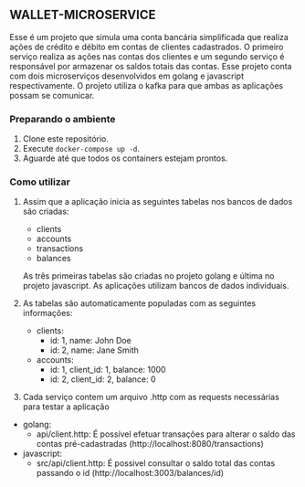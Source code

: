 ## WALLET-MICROSERVICE

Esse é um projeto que simula uma conta bancária simplificada que realiza ações de crédito e débito em contas de clientes cadastrados. O primeiro serviço realiza as ações nas contas dos clientes e um segundo serviço é responsável por armazenar os saldos totais das contas.
Esse projeto conta com dois microserviços desenvolvidos em golang e javascript respectivamente. O projeto utiliza o kafka para que ambas as aplicações possam se comunicar.

### Preparando o ambiente

1. Clone este repositório.
2. Execute `docker-compose up -d`.
3. Aguarde até que todos os containers estejam prontos.

### Como utilizar

1. Assim que a aplicação inicia as seguintes tabelas nos bancos de dados são criadas:
    - clients
    - accounts
    - transactions
    - balances

   As três primeiras tabelas são criadas no projeto golang e última no projeto javascript.
   As aplicações utilizam bancos de dados individuais.

 3. As tabelas são automaticamente populadas com as seguintes informações:
    - clients:
      - id: 1, name: John Doe
      - id: 2, name: Jane Smith
    - accounts:
      - id: 1, client_id: 1, balance: 1000
      - id: 2, client_id: 2, balance: 0
        
4. Cada serviço contem um arquivo .http com as requests necessárias para testar a aplicação
  - golang:
    - api/client.http: É possível efetuar transações para alterar o saldo das contas pré-cadastradas (http://localhost:8080/transactions)
  - javascript:
    - src/api/client.http: É possivel consultar o saldo total das contas passando o id (http://localhost:3003/balances/id)
